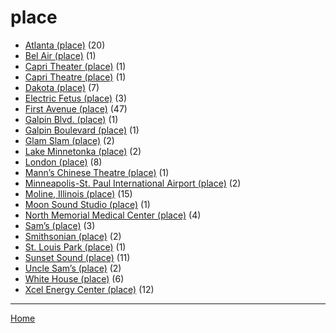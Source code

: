 # place

  * [Atlanta (place)](./place/atlanta/) (20)
  * [Bel Air (place)](./place/bel-air/) (1)
  * [Capri Theater  (place)](./place/capri-theater/) (1)
  * [Capri Theatre (place)](./place/capri-theatre/) (1)
  * [Dakota (place)](./place/dakota/) (7)
  * [Electric Fetus (place)](./place/electric-fetus/) (3)
  * [First Avenue (place)](./place/first-avenue/) (47)
  * [Galpin Blvd. (place)](./place/galpin-blvd/) (1)
  * [Galpin Boulevard (place)](./place/galpin-boulevard/) (1)
  * [Glam Slam (place)](./place/glam-slam/) (2)
  * [Lake Minnetonka (place)](./place/lake-minnetonka/) (2)
  * [London (place)](./place/london/) (8)
  * [Mann’s Chinese Theatre (place)](./place/mann-s-chinese-theatre/) (1)
  * [Minneapolis-St. Paul International Airport (place)](./place/minneapolis-st-paul-international-airport/) (2)
  * [Moline, Illinois (place)](./place/moline-illinois/) (15)
  * [Moon Sound Studio (place)](./place/moon-sound-studio/) (1)
  * [North Memorial Medical Center (place)](./place/north-memorial-medical-center/) (4)
  * [Sam’s (place)](./place/sam-s/) (3)
  * [Smithsonian (place)](./place/smithsonian/) (2)
  * [St. Louis Park (place)](./place/st-louis-park/) (1)
  * [Sunset Sound (place)](./place/sunset-sound/) (11)
  * [Uncle Sam’s (place)](./place/uncle-sam-s/) (2)
  * [White House (place)](./place/white-house/) (6)
  * [Xcel Energy Center (place)](./place/xcel-energy-center/) (12)

----

[Home](../)
